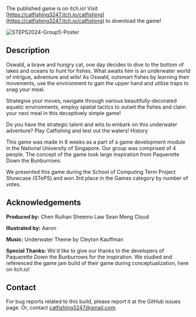 The published game is on itch.io! Visit [https://catfishing3247.itch.io/catfishing](https://catfishing3247.itch.io/catfishing) to download the game!

![STEPS2024-Group5-Poster](https://github.com/rui-han-crh/Catfishing/assets/15359033/c15872e1-28a2-4fa2-9aa3-9862c493ee49)

## Description

Oswald, a brave and hungry cat, one day decides to dive to the bottom of lakes and oceans to hunt for fishes. What awaits him is an underwater world of intrigue, adventure and wits! As Oswald, outsmart fishes by learning their movements, use the environment to gain the upper hand and utilize traps to snag your meal.

Strategise your moves, navigate through various beautifully-decorated aquatic environments, employ spatial tactics to outwit the fishes and claim your next meal in this deceptively simple game!

Do you have the strategic talent and wits to embark on this underwater adventure? Play Catfishing and test out the waters!
History

This game was made in 6 weeks as a part of a game development module in the National University of Singapore. Our group was comprised of 4 people. The concept of the game took large inspiration from Paquerette Down the Bunburrows.

We presented this game during the School of Computing Term Project Showcase (STePS) and won 3rd place in the Games category by number of votes.

## Acknowledgements

**Produced by:**
Chen Ruihan
Sheemo
Law Sean Meng
Cloud

**Illustrated by:**
Aaron

**Music:**
Underwater Theme by Cleyton Kauffman

**Special Thanks:**
We'd like to give our thanks to the developers of Paquerette Down the Bunburrows for the inspiration. We studied and referenced the game jam build of their game during conceptualization, here on itch.io!

## Contact

For bug reports related to this build, please report it at the GitHub issues page. Or, contact catfishing3247@gmail.com.
